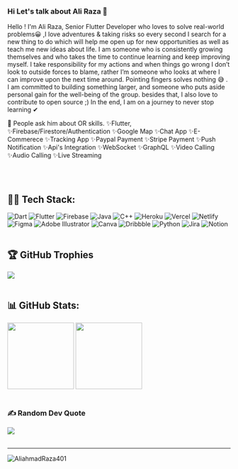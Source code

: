 ### Hi Let's talk about Ali Raza 👋

Hello ! I'm Ali Raza, Senior Flutter Developer who loves to solve real-world problems😀 ,I love adventures & taking risks so every second I search for a new thing to do which will help me open up for new opportunities as well as teach me new ideas about life. I am someone who is consistently growing themselves and who takes the time to continue learning and keep improving myself. I take responsibility for my actions and when things go wrong I don’t look to outside forces to blame, rather I’m someone who looks at where I can improve upon the next time around. Pointing fingers solves nothing 😅 . I am committed to building something larger, and someone who puts aside personal gain for the well-being of the group. besides that, I also love to contribute to open source ;) In the end, I am on a journey to never stop learning ✔

💬 People ask him about OR skills. ✨Flutter, ✨Firebase/Firestore/Authentication ✨Google Map ✨Chat App ✨E-Commerece ✨Tracking App ✨Paypal Payment ✨Stripe Payment ✨Push Notification ✨Api's Integration ✨WebSocket ✨GraphQL ✨Video Calling ✨Audio Calling ✨Live Streaming


<br><br>
## 👩‍💻 Tech Stack:
![Dart](https://img.shields.io/badge/dart-%230175C2.svg?style=flat&logo=dart&logoColor=white) ![Flutter](https://img.shields.io/badge/Flutter-%2302569B.svg?style=flat&logo=Flutter&logoColor=white) ![Firebase](https://img.shields.io/badge/firebase-%23039BE5.svg?style=flat&logo=firebase) ![Java](https://img.shields.io/badge/java-%23ED8B00.svg?style=flat&logo=java&logoColor=white) ![C++](https://img.shields.io/badge/c++-%2300599C.svg?style=flat&logo=c%2B%2B&logoColor=white)  ![Heroku](https://img.shields.io/badge/heroku-%23430098.svg?style=flat&logo=heroku&logoColor=white) ![Vercel](https://img.shields.io/badge/vercel-%23000000.svg?style=flat&logo=vercel&logoColor=white) ![Netlify](https://img.shields.io/badge/netlify-%23000000.svg?style=flat&logo=netlify&logoColor=#00C7B7) 	![Figma](https://img.shields.io/badge/figma-%23F24E1E.svg?style=flat&logo=figma&logoColor=white) ![Adobe Illustrator](https://img.shields.io/badge/adobeillustrator-%23FF9A00.svg?style=flat&logo=adobeillustrator&logoColor=white) ![Canva](https://img.shields.io/badge/Canva-%2300C4CC.svg?style=flat&logo=Canva&logoColor=white) ![Dribbble](https://img.shields.io/badge/Dribbble-EA4C89?style=flat&logo=dribbble&logoColor=white) ![Python](https://img.shields.io/badge/python-3670A0?style=flat&logo=python&logoColor=ffdd54) ![Jira](https://img.shields.io/badge/jira-%230A0FFF.svg?style=flat&logo=jira&logoColor=white) ![Notion](https://img.shields.io/badge/Notion-%23000000.svg?style=flat&logo=notion&logoColor=white) <br><br>


## 🏆 GitHub Trophies
![](https://github-profile-trophy.vercel.app/?username=AliahmadRaza401&theme=radical&no-frame=false&no-bg=false&margin-w=4)<br><br>


## 📊 GitHub Stats:
<img src="https://github-readme-stats-abhishekdoshi26.vercel.app/api?username=AliahmadRaza401&theme=highcontrast&hide_border=false&include_all_commits=true&count_private=true" height=150px>  <img src="https://github-readme-streak-stats.herokuapp.com/?user=AliahmadRaza401&theme=highcontrast&hide_border=false" height=150px><br/><br>

### ✍️ Random Dev Quote
![](https://quotes-github-readme.vercel.app/api?type=horizontal&theme=merko)<br><br>

---
<img src="https://komarev.com/ghpvc/?username=AliahmadRaza401&label=visitors&color=blue&style=flat" alt="AliahmadRaza401" />
